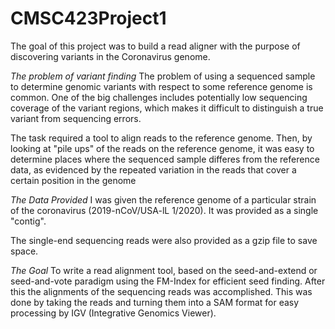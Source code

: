 # CMSC423Project1

The goal of this project was to build a read aligner with the purpose of discovering variants in the Coronavirus genome. 

*The problem of variant finding*
The problem of using a sequenced sample to determine genomic variants with respect to some reference genome is common. 
One of the big challenges includes potentially low sequencing coverage of the variant regions, which makes it difficult to distinguish a true
variant from sequencing errors.

The task required a tool to align reads to the reference genome. Then, by looking at "pile ups" of the reads on the reference genome, it was 
easy to determine places where the sequenced sample differes from the reference data, as evidenced by the repeated variation in the reads that cover a
certain position in the genome

*The Data Provided*
I was given the reference genome of a particular strain of the coronavirus (2019-nCoV/USA-lL 1/2020). It was provided as a single
"contig".

The single-end sequencing reads were also provided as a gzip file to save space. 

*The Goal*
To write a read alignment tool, based on the seed-and-extend or seed-and-vote paradigm using the FM-Index for efficient seed finding. After this 
the alignments of the sequencing reads was accomplished. This was done by taking the reads and turning them into a SAM format for easy processing
by IGV (Integrative Genomics Viewer).
